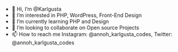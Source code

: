 - 👋 Hi, I’m @Karlgusta
- 👀 I’m interested in PHP, WordPress, Front-End Design
- 🌱 I’m currently learning PHP and Design
- 💞️ I’m looking to collaborate on Open source Projects
- 📫 How to reach me Instagram: @annoh_karlgusta_codes, Twitter: @annoh_karlgusta_codes

<!---
KarlGusta/KarlGusta is a ✨ special ✨ repository because its `README.md` (this file) appears on your GitHub profile.
You can click the Preview link to take a look at your changes.
--->
